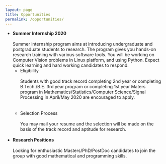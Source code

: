 ```yaml
---
layout: page
title: Opportunities
permalink: /opportunities/
---
```


* **Summer Internship 2020**
  <br/><br/>
Summer internship program aims at introducing undergraduate and postgraduate students to research. The program gives you hands-on research training with various software tools.  You will be working on Computer Vision problems in Linux platform, and using Python. Expect quick learning and hard working candidates to respond.
  * Eligibility
  <br/><br/>
  Students with good track record completing 2nd year or completing B.Tech./B.E. 3rd year program or completing 1st year  Maters program in Mathematics/Statistics/Computer Science/Signal Processing in April/May 2020 are encouraged to apply.  
  <br/><br/>
  * Selection Process
  <br/><br/>
   You may mail your resume and the selection will be made on the basis of the track record and aptitude for research.
   <br/><br/>
* **Research Positions**
  <br/><br/>
Looking for enthusiastic Masters/PhD/PostDoc candidates to join the group with good mathematical and programming skills.
